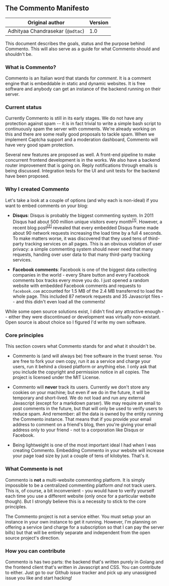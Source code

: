 The Commento Manifesto
----------------------

| Original author         | Version |
|----------------------------------|---------|
| Adhityaa Chandrasekar (`@adtac`) | 1.0   |

This document describes the goals, status and the purpose behind Commento. This
will also serve as a guide for what Commento should and shouldn't be.

### What is Commento?

Commento is an Italian word that stands for *comment*. It is a comment engine that is embeddable in static and dynamic websites. It is free software and anybody can get an instance of the backend running on their server.

### Current status

Currently Commento is still in its early stages. We do not have any protection against spam -- it is in fact trivial to write a simple bash script to continuously spam the server with comments. We're already working on this and there are some really good proposals to tackle spam. When we implement Captcha support and a moderation dashboard, Commento will have very good spam protection.

Several new features are proposed as well. A front-end pipeline to make concurrent frontend development is in the works. We also have a backend router improvement that is going on. Reply notifications through emails is being discussed. Integration tests for the UI and unit tests for the backend have been proposed.

### Why I created Commento

Let's take a look at a couple of options (and why each is non-ideal) if you want to embed comments on your blog:

 - **Disqus**: Disqus is probably the biggest commenting system. In 2011 Disqus had about 500 million unique visitors every month<sup>[[1]](https://blog.disqus.com/the-numbers-of-disqus)</sup>. However, a recent blog post<sup>[[2]](http://donw.io/post/github-comments/)</sup> revealed that every embedded Disqus frame made about 90 network requests increasing the load time by a full 4 seconds. To make matters worse, it was discovered that they used tens of third-party tracking services on all pages. This is an obvious violation of user privacy: a simple commenting system should never need that many requests, handing over user data to that many third-party tracking services.

 - **Facebook comments**: Facebook is one of the biggest data collecting companies in the world - every Share button and every Facebook comments box tracks every move you do. I just opened a random website with embedded Facebook comments and requests to `facebook.com` accounted for 1.5 MB of the 2.4 MB transferred to load the whole page. This included 87 network requests and 35 Javascript files -- and this didn't even load all the comments!

While some open source solutions exist, I didn't find any attractive enough -- either they were discontinued or development was virtually non-existant. Open source is about choice so I figured I'd write my own software.

### Core principles

This section covers what Commento stands for and what it shouldn't be.

 - Commento is (and will always be) free software in the truest sense. You are free to fork your own copy, run it as a service and charge your users, run it behind a closed platform or anything else. I only ask that you include the copyright and permission notice in all copies. The project is licensed under the MIT License.

 - Commento will **never** track its users. Currently we don't store any cookies on your machine; but even if we do in the future, it will be temporary and short-lived. We do not load and run any external Javascript (except for a markdown parser). We may require an email to post comments in the future, but that will only be used to verify users to reduce spam. And remember: all the data is owned by the entity running the Commento instance. That means that if you provide your email address to comment on a friend's blog, then you're giving your email address only to your friend - not to a corporation like Disqus or Facebook.

 - Being lightweight is one of the most important ideal I had when I was creating Commento. Embedding Commento in your website will increase your page load size by just a couple of tens of kilobytes. That's it.

### What Commento is not

Commento is **not** a multi-website commenting platform. It is simply impossible to be a centralized commenting platform *and* not track users. This is, of course, a bit inconvenient - you would have to verify yourself each time you use a different website (only once for a particular website though). But I strongly believe this is a necessity to stick to the core principles.

The Commento project is not a service either. You must setup your an instance in your own instance to get it running. However, I'm planning on offering a service (and charge for a subscription so that I can pay the server bills) but that will be entirely separate and independent from the open source project's direction.

### How you can contribute

Commento is has two parts: the backend that's written purely in Golang and the frontend client that's written in Javascript and CSS. You can contribute to either. Just go to our Github issue tracker and pick up any unassigned issue you like and start hacking!
